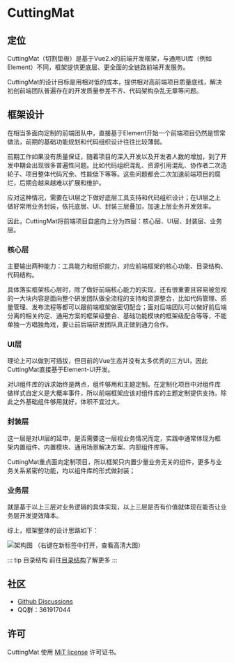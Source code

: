 # CuttingMat

## 定位

CuttingMat（切割垫板）是基于Vue2.x的前端开发框架，与通用UI库（例如Element）不同，框架提供更底层、更全面的全链路前端开发服务。

CuttingMat的设计目标是用相对低的成本，提供相对高前端项目质量底线，解决初创前端团队普遍存在的开发质量参差不齐、代码架构杂乱无章等问题。

## 框架设计

在相当多面向定制的前端团队中，直接基于Element开始一个前端项目仍然是惯常做法，前期的基础功能规划和代码组织设计往往比较薄弱。

前期工作如果没有质量保证，随着项目的深入开发以及开发者人数的增加，到了开发中期会出现很多普遍性问题。比如代码组织混乱、资源引用混乱、协作者二次造轮子、项目整体代码冗余、性能低下等等。这些问题都会二次加速前端项目的腐烂，后期会越来越难以扩展和维护。

应对这种情况，需要在UI层之下做好底层工具支持和代码组织设计；在UI层之上做好常用业务封装，依托底层、UI、封装三层叠加，加速上层业务开发效率。

因此，CuttingMat将前端项目自底向上分为四层：核心层、UI层、封装层、业务层。

### 核心层

主要输出两种能力：工具能力和组织能力，对应前端框架的核心功能、目录结构、代码结构。

具体落实框架核心层时，除了做好前端核心能力的实现，还有很重要且容易被忽视的一大块内容是面向整个研发团队做全流程的支持和资源整合，比如代码管理、质量管理、发布流程等都可以跟前端框架做密切配合；面对后端团队可以做好前后端分离的相关约定、通用方案的框架级整合、基础功能模块的框架级配合等等，不能单独一方唱独角戏，要让前后端研发团队真正做到通力合作。

### UI层

理论上可以做到可插拔，但目前的Vue生态并没有太多优秀的三方UI，因此CuttingMat直接基于Element-UI开发。

对UI组件库的诉求始终是两点，组件够用和主题定制。在定制化项目中对组件库做样式自定义是大概率事件，所以前端框架应该对组件库的主题定制提供支持。除此之外基础组件够用就好，体积不宜过大。

### 封装层

这一层是对UI层的延申，是否需要这一层视业务情况而定，实践中通常体现为框架内置组件、内置模块、通用场景解决方案、内部组件库等。

CuttingMat重点面向定制项目，所以框架只内置少量业务无关的组件，更多与业务关系紧密的功能，均以组件库的形式做封装；

### 业务层

就是基于以上三层对业务逻辑的具体实现，以上三层是否有价值就体现在能否让业务层开发提效降本。

综上，框架整体的设计思路如下：

![架构图](/assets/img/CuttingMat.png)
（右键在新标签中打开，查看高清大图）

::: tip 目录结构
前往[目录结构](./structure)了解更多
:::

## 社区

- [Github Discussions](https://github.com/cutting-mat/template-element-ui/discussions)
- QQ群：361917044

## 许可

CuttingMat 使用 [MIT license](https://opensource.org/licenses/MIT) 许可证书。
